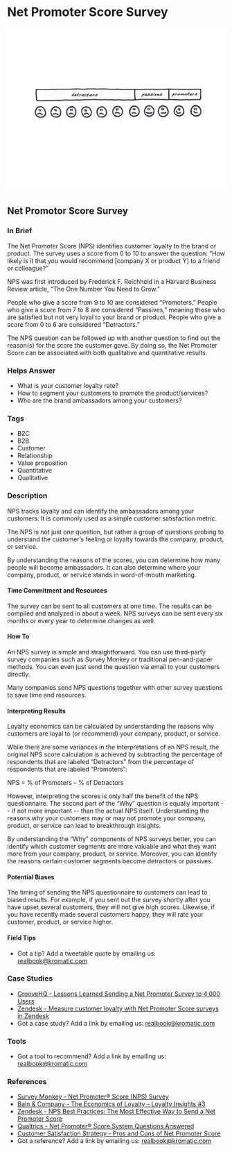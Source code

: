 # Net Promoter Score Survey

![](../.gitbook/assets/illustration-net-promotor-score.png)

## Net Promotor Score Survey

### In Brief

The Net Promoter Score \(NPS\) identifies customer loyalty to the brand or product. The survey uses a score from 0 to 10 to answer the question: “How likely is it that you would recommend \[company X or product Y\] to a friend or colleague?”

NPS was first introduced by Frederick F. Reichheld in a Harvard Business Review article, “The One Number You Need to Grow.”

People who give a score from 9 to 10 are considered “Promoters.” People who give a score from 7 to 8 are considered “Passives,” meaning those who are satisfied but not very loyal to your brand or product. People who give a score from 0 to 6 are considered “Detractors.”

The NPS question can be followed up with another question to find out the reason\(s\) for the score the customer gave. By doing so, the Net Promoter Score can be associated with both qualitative and quantitative results.

### Helps Answer

* What is your customer loyalty rate?
* How to segment your customers to promote the product/services?
* Who are the brand ambassadors among your customers?

### Tags

* B2C
* B2B
* Customer
* Relationship
* Value proposition
* Quantitative
* Qualitative

### Description

NPS tracks loyalty and can identify the ambassadors among your customers. It is commonly used as a simple customer satisfaction metric.

The NPS is not just one question, but rather a group of questions probing to understand the customer’s feeling or loyalty towards the company, product, or service.

By understanding the reasons of the scores, you can determine how many people will become ambassadors. It can also determine where your company, product, or service stands in word-of-mouth marketing.

#### Time Commitment and Resources

The survey can be sent to all customers at one time. The results can be compiled and analyzed in about a week. NPS surveys can be sent every six months or every year to determine changes as well.

#### How To

An NPS survey is simple and straightforward. You can use third-party survey companies such as Survey Monkey or traditional pen-and-paper methods. You can even just send the question via email to your customers directly.

Many companies send NPS questions together with other survey questions to save time and resources.

#### Interpreting Results

Loyalty economics can be calculated by understanding the reasons why customers are loyal to \(or recommend\) your company, product, or service.

While there are some variances in the interpretations of an NPS result, the original NPS score calculation is achieved by subtracting the percentage of respondents that are labeled “Detractors” from the percentage of respondents that are labeled “Promoters”:

NPS = % of Promoters – % of Detractors

However, interpreting the scores is only half the benefit of the NPS questionnaire. The second part of the “Why” question is equally important -- if not more important -- than the actual NPS itself. Understanding the reasons why your customers may or may not promote your company, product, or service can lead to breakthrough insights.

By understanding the “Why” components of NPS surveys better, you can identify which customer segments are more valuable and what they want more from your company, product, or service. Moreover, you can identify the reasons certain customer segments become detractors or passives.

#### Potential Biases

The timing of sending the NPS questionnaire to customers can lead to biased results. For example, if you sent out the survey shortly after you have upset several customers, they will not give high scores. Likewise, if you have recently made several customers happy, they will rate your customer, product, or service higher.

#### Field Tips

* Got a tip? Add a tweetable quote by emailing us: [realbook@kromatic.com](mailto:realbook@kromatic.com)

### Case Studies

* [GrooveHQ - Lessons Learned Sending a Net Promoter Survey to 4,000 Users](https://www.groovehq.com/blog/net-promoter-score)
* [Zendesk -  Measure customer loyalty with Net Promoter Score surveys in Zendesk](https://www.zendesk.com/blog/nps-net-promoter-score/)
* Got a case study? Add a link by emailing us: [realbook@kromatic.com](mailto:realbook@kromatic.com) 

### Tools

* Got a tool to recommend? Add a link by emailing us: [realbook@kromatic.com](mailto:realbook@kromatic.com)

### References

* [Survey Monkey - Net Promoter® Score \(NPS\) Survey](https://www.surveymonkey.com/mp/net-promoter-score/)
* [Bain & Company - The Economics of Loyalty - Loyalty Insights \#3](http://www.bain.com/publications/articles/the-economics-of-loyalty.aspx)
* [Zendesk - NPS Best Practices: The Most Effective Way to Send a Net Promoter Score](https://support.zendesk.com/hc/en-us/articles/203759086-NPS-best-practices-The-most-effective-way-to-send-a-Net-Promoter-Score-survey)
* [Qualtrics - Net Promoter® Score System Questions Answered](https://www.qualtrics.com/market-research/nps/)
* [Customer Satisfaction Strategy - Pros and Cons of Net Promoter Score](http://customersatisfactionstrategy.com/netpromoterscore.html)
* Got a reference? Add a link by emailing us: [realbook@kromatic.com](https://github.com/trikro/the-real-startup-book/tree/6a17bc36666863334ffdefad4f2a9abf3e12ce13/part6-evaluative_product_experiment/realbook@kromatic.com)



